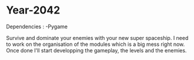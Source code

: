 # Year-2042

Dependencies :
-Pygame

Survive and dominate your enemies with your new super spaceship.
I need to work on the organisation of the modules which is a big mess right now. Once done I'll start developping the gameplay, the levels and the enemies.
